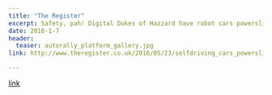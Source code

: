 ```yaml
---
title: "The Register"
excerpt: Safety, pah! Digital Dukes of Hazzard have robot cars powersliding
date: 2016-1-7
header:
  teaser: autorally_platform_gallery.jpg
link: http://www.theregister.co.uk/2016/05/23/selfdriving_cars_powersliding/

---
```


[link](#)
